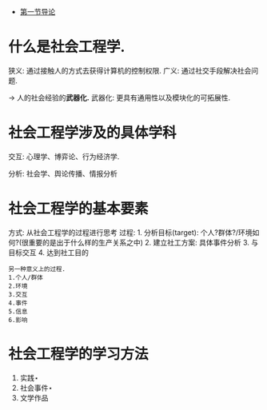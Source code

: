 - [第一节导论](https://www.bilibili.com/video/BV13T4y1e7TK/?spm_id_from=333.1387.collection.video_card.click)


# 什么是社会工程学.

狭义: 通过接触人的方式去获得计算机的控制权限. 
广义: 通过社交手段解决社会问题. 


$\to$ 人的社会经验的**武器化.** 
	武器化: 更具有通用性以及模块化的可拓展性. 

# 社会工程学涉及的具体学科

交互: 
	心理学、博弈论、行为经济学. 

分析: 
	社会学、舆论传播、情报分析



# 社会工程学的基本要素

方式: 从社会工程学的过程进行思考
	过程: 
	1. 分析目标(target): 个人?群体?/环境如何?(很重要的是出于什么样的生产关系之中) 
	2. 建立社工方案: 具体事件分析
	3. 与目标交互
	4. 达到社工目的

	另一种意义上的过程. 
	1.个人/群体
	2.环境
	3.交互
	4.事件
	5.信息
	6.影响

# 社会工程学的学习方法

1. 实践$\star$
2. 社会事件$\star$
3. 文学作品








